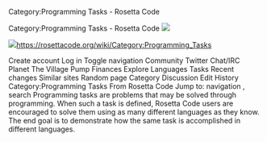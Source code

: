 Category:Programming Tasks - Rosetta Code

Category:Programming Tasks - Rosetta Code
![](../_resources/36a9d83582c6e14a052ebbacd9bb9714.png)

![](../_resources/4d4f20851dadf3b66e1e35a449a604e0.png)https://rosettacode.org/wiki/Category:Programming_Tasks

Create account Log in Toggle navigation Community Twitter Chat/IRC Planet The Village Pump Finances Explore Languages Tasks Recent changes Similar sites Random page Category Discussion Edit History Category:Programming Tasks From Rosetta Code Jump to: navigation , search Programming tasks are problems that may be solved through programming. When such a task is defined, Rosetta Code users are encouraged to solve them using as many different languages as they know. The end goal is to demonstrate how the same task is accomplished in different languages.